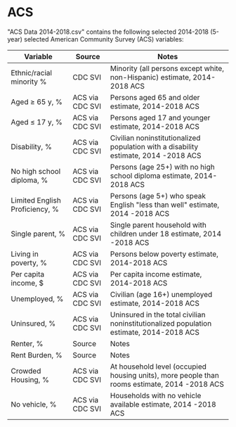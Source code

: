 # ACS

"ACS Data 2014-2018.csv" contains the following selected 2014-2018 (5-year) selected American Community Survey (ACS) variables: 

| Variable  | Source  | Notes |
| ------------- | ------------- | ----- |
| Ethnic/racial minority % |  CDC SVI  |  Minority (all persons except white, non-Hispanic) estimate, 2014-2018 ACS |
| Aged ≥ 65 y, %  | ACS via CDC SVI  | Persons aged 65 and older estimate, 2014-2018 ACS | 
| Aged ≤ 17 y, % | ACS via CDC SVI  | Persons aged 17 and younger estimate, 2014-2018 ACS |
| Disability, %  | ACS via CDC SVI  | Civilian noninstitutionalized population with a disability estimate, 2014 -2018 ACS |
| No high school diploma, %  | ACS via CDC SVI |Persons (age 25+) with no high school diploma estimate, 2014-2018 ACS |
| Limited English Proficiency, %  | ACS via CDC SVI  | Persons (age 5+) who speak English "less than well" estimate, 2014 -2018 ACS|
| Single parent, %  | ACS via CDC SVI | Single parent household with children under 18 estimate, 2014 -2018 ACS |
| Living in poverty, %  | ACS via CDC SVI  | Persons below poverty estimate, 2014-2018 ACS |
| Per capita income, $  | ACS via CDC SVI  | Per capita income estimate, 2014-2018 ACS |
| Unemployed, %  | ACS via CDC SVI  | Civilian (age 16+) unemployed estimate, 2014-2018 ACS |
| Uninsured, %  | ACS via CDC SVI  | Uninsured in the total civilian noninstitutionalized population estimate, 2014-2018 ACS |
| Renter, %  | Source | Notes |
| Rent Burden, %  |  Source | Notes |
| Crowded Housing, %  | ACS via CDC SVI  | At household level (occupied housing units), more people than rooms estimate, 2014 -2018 ACS |
| No vehicle, %  | ACS via CDC SVI | Households with no vehicle available estimate, 2014 -2018 ACS|


